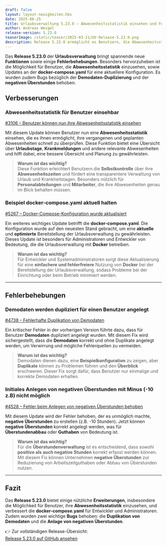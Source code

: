 ```yaml
---
draft: false
layout: layout-neuigkeiten.hbs
date: 2025-06-25
title: Urlaubsverwaltung 5.23.0 – Abwesenheitsstatistik einsehen und Fehlerbehebungen
author: Andreas Weigel
release-version: 5.23.0
teaserImage: /static/teaser/2025-03-21/UV-Release-5.22.0.png
description: Release 5.23.0 ermöglicht es Benutzern, die Abwesenheitsstatistik einzusehen, und behebt Fehler bei den Demodaten und der Erstellung von negativen Überstunden.
---
```


Das **Release 5.23.0** der **Urlaubsverwaltung** bringt spannende neue **Funktionen** sowie einige **Fehlerbehebungen**. Besonders hervorzuheben ist die Möglichkeit für Benutzer, die **Abwesenheitsstatistik** einzusehen, sowie Updates an der **docker-compose.yaml** für eine aktuellere Konfiguration. Es wurden zudem Bugs bezüglich der **Demodaten-Duplizierung** und der **negativen Überstunden** behoben.

<!-- more -->

## Verbesserungen

### Abwesenheitsstatistik für Benutzer einsehbar

[#3106 – Benutzer können nun ihre Abwesenheitsstatistik einsehen](https://github.com/urlaubsverwaltung/urlaubsverwaltung/pull/3106)

Mit diesem Update können Benutzer nun eine **Abwesenheitsstatistik** einsehen, die es ihnen ermöglicht, ihre vergangenen und geplanten Abwesenheiten schnell zu überprüfen. Diese Funktion bietet eine Übersicht über **Urlaubstage**, **Krankmeldungen** und andere relevante Abwesenheiten und hilft dabei, eine bessere Übersicht und Planung zu gewährleisten.

> **Warum ist das wichtig?**  
> Diese Funktion erleichtert Benutzern die **Selbstkontrolle** über ihre **Abwesenheitszeiten** und fördert eine transparentere Verwaltung von Urlaub und Krankheitstagen. Besonders nützlich für **Personalabteilungen** und **Mitarbeiter**, die ihre Abwesenheiten genau im Blick behalten müssen.

### Beispiel docker-compose.yaml aktuell halten

[#5267 – Docker-Compose-Konfiguration wurde aktualisiert](https://github.com/urlaubsverwaltung/urlaubsverwaltung/pull/5267)

Ein weiteres wichtiges Update betrifft die **docker-compose.yaml**. Die Konfiguration wurde auf den neuesten Stand gebracht, um eine **aktuelle** und **optimierte** Bereitstellung der Urlaubsverwaltung zu gewährleisten. Dieses Update ist besonders für Administratoren und Entwickler von Bedeutung, die die Urlaubsverwaltung mit **Docker** betreiben.

> **Warum ist das wichtig?**  
> Für Entwickler und Systemadministratoren sorgt diese Aktualisierung für eine **einfachere und fehlerfreiere** Nutzung von **Docker** bei der Bereitstellung der Urlaubsverwaltung, sodass Probleme bei der Einrichtung oder beim Betrieb minimiert werden.

---

## Fehlerbehebungen

### Demodaten werden dupliziert für einen Benutzer angelegt

[#4738 – Fehlerhafte Duplikation von Demodaten](https://github.com/urlaubsverwaltung/urlaubsverwaltung/pull/4738)

Ein kritischer Fehler in der vorherigen Version führte dazu, dass für Benutzer **Demodaten** dupliziert angelegt wurden. Mit diesem Fix wird sichergestellt, dass die **Demodaten** korrekt und ohne Duplikate angelegt werden, um Verwirrung und mögliche Fehlerquellen zu vermeiden.

> **Warum ist das wichtig?**  
> Demodaten dienen dazu, eine **Beispielkonfiguration** zu zeigen, aber **Duplikate** können zu Problemen führen und den **Überblick** erschweren. Dieser Fix sorgt dafür, dass Benutzer nur einmalige und korrekte Demodaten erhalten.

### Initiales Anlegen von negativen Überstunden mit Minus (-10 z.B) nicht möglich

[#4528 – Fehler beim Anlegen von negativen Überstunden behoben](https://github.com/urlaubsverwaltung/urlaubsverwaltung/pull/4528)

Mit diesem Update wird der Fehler behoben, der es unmöglich machte, **negative Überstunden** zu erstellen (z.B. -10 Stunden). Jetzt können **negative Überstunden** korrekt angelegt werden, was für **Überstundenabbau** oder **Guthaben** von Bedeutung ist.

> **Warum ist das wichtig?**  
> Für die **Überstundenverwaltung** ist es entscheidend, dass sowohl **positive als auch negative Stunden** korrekt erfasst werden können. Mit diesem Fix können Unternehmen **negative Überstunden** zur Reduzierung von Arbeitszeitguthaben oder Abbau von Überstunden nutzen.

---

## Fazit

Das **Release 5.23.0** bietet einige nützliche **Erweiterungen**, insbesondere die Möglichkeit für Benutzer, ihre **Abwesenheitsstatistik** einzusehen, und verbessert die **docker-compose.yaml** für Entwickler und Administratoren. Zudem wurden zwei wichtige **Bugs** behoben: die **Duplikation von Demodaten** und die **Anlage von negativen Überstunden**.

👉 Zur vollständigen Release-Übersicht:  
[Release 5.23.0 auf GitHub ansehen](https://github.com/urlaubsverwaltung/urlaubsverwaltung/releases/tag/urlaubsverwaltung-5.23.0)
